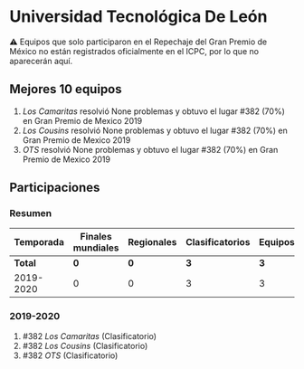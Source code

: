 # Universidad Tecnológica De León

:warning: Equipos que solo participaron en el Repechaje del Gran Premio de México no están registrados oficialmente en el ICPC, por lo que no aparecerán aquí.

## Mejores 10 equipos

1. _Los Camaritas_ resolvió None problemas y obtuvo el lugar #382 (70%) en Gran Premio de Mexico 2019
1. _Los Cousins_ resolvió None problemas y obtuvo el lugar #382 (70%) en Gran Premio de Mexico 2019
1. _OTS_ resolvió None problemas y obtuvo el lugar #382 (70%) en Gran Premio de Mexico 2019

## Participaciones

### Resumen

| Temporada | Finales mundiales | Regionales | Clasificatorios | Equipos |
| --- | --- | --- | --- | --- |
| **Total** | **0** | **0** | **3** | **3** |
| 2019-2020 | 0 | 0 | 3 | 3 |

### 2019-2020

1. #382 _Los Camaritas_ (Clasificatorio)
1. #382 _Los Cousins_ (Clasificatorio)
1. #382 _OTS_ (Clasificatorio)



